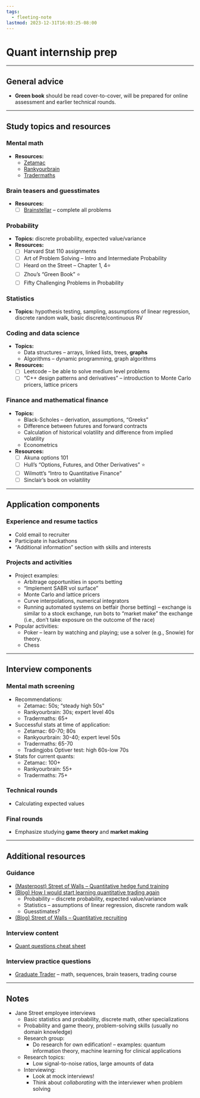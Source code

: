 ```yaml
---
tags:
  - fleeting-note
lastmod: 2023-12-31T16:03:25-08:00
---
```

# Quant internship prep
---
## General advice

- **Green book** should be read cover-to-cover, will be prepared for online assessment and earlier technical rounds.

---
## Study topics and resources

### Mental math
- **Resources:**
	- [Zetamac](https://arithmetic.zetamac.com/)
	- [Rankyourbrain](https://rankyourbrain.com/)
	- [Tradermaths](https://www.tradermaths.com/)
### Brain teasers and guesstimates
- **Resources:**
	- [ ] [Brainstellar](https://brainstellar.com/) – complete all problems
### Probability
- **Topics:** discrete probability, expected value/variance
- **Resources:**
	- [ ] Harvard Stat 110 assignments
	- [ ] Art of Problem Solving – Intro and Intermediate Probability
	- [ ] Heard on the Street – Chapter 1, 4⭐
	- [ ] Zhou’s “Green Book” ⭐
	- [ ] Fifty Challenging Problems in Probability

### Statistics
- **Topics:** hypothesis testing, sampling, assumptions of linear regression, discrete random walk, basic discrete/continuous RV
### Coding and data science
- **Topics:**
	- Data structures – arrays, linked lists, trees, **graphs**
	- Algorithms – dynamic programming, graph algorithms
- **Resources:**
	- [ ] Leetcode – be able to solve medium level problems
	- [ ] “C++ design patterns and derivatives” – introduction to Monte Carlo pricers, lattice pricers
### Finance and mathematical finance
- **Topics:** 
	- Black-Scholes – derivation, assumptions, “Greeks”
	- Difference between futures and forward contracts
	- Calculation of historical volatility and difference from implied volatility
	- Econometrics
- **Resources:**
	- [ ] Akuna options 101
	- [ ] Hull’s “Options, Futures, and Other Derivatives” ⭐
	- [ ] Wilmott’s “Intro to Quantitative Finance”
	- [ ] Sinclair’s book on volaitility

---
## Application components

### Experience and resume tactics
- Cold email to recruiter
- Participate in hackathons
- “Additional information” section with skills and interests

### Projects and activities

- Project examples:
	- Arbitrage opportunities in sports betting
	- “Implement SABR vol surface”
	- Monte Carlo and lattice pricers
	- Curve interpolations, numerical integrators
	- Running automated systems on betfair (horse betting) – exchange is similar to a stock exchange, run bots to “market make” the exchange (i.e., don’t take exposure on the outcome of the race)
- Popular activities:
	- Poker – learn by watching and playing; use a solver (e.g., Snowie) for theory.
	- Chess

---
## Interview components
### Mental math screening

- Recommendations:
	- Zetamac: 50s; “steady high 50s”
	- Rankyourbrain: 30s; expert level 40s
	- Tradermaths: 65+
- Successful stats at time of application:
	- Zetamac: 60-70; 80s
	- Rankyourbrain: 30-40; expert level 50s
	- Tradermaths: 65-70
	- Tradingjobs Optiver test: high 60s-low 70s
- Stats for current quants:
	- Zetamac: 100+
	- Rankyourbrain: 55+
	- Tradermaths: 75+
### Technical rounds
- Calculating expected values
### Final rounds
- Emphasize studying **game theory** and **market making**

---
## Additional resources

### Guidance

- [(Masterpost) Street of Walls – Quantitative hedge fund training](https://www.streetofwalls.com/finance-training-courses/#quantitative-hedge-fund-training)
- [(Blog) How I would start learning quantitative trading again](https://medium.com/@ammar--ansari/how-i-would-start-learning-quantitative-trading-again-53d86492c785)
	- Probability – discrete probability, expected value/variance
	- Statistics – assumptions of linear regression, discrete random walk
	- Guesstimates?
- [(Blog) Street of Walls – Quantitative recruiting](https://www.streetofwalls.com/finance-training-courses/quantitative-hedge-fund-training/quant-recruiting/)

### Interview content

- [Quant questions cheat sheet](https://www.quantquestions.com/cheatsheets/)

### Interview practice questions

- [Graduate Trader](https://graduatetrader.com/) – math, sequences, brain teasers, trading course

---
## Notes

- Jane Street employee interviews
	- Basic statistics and probability, discrete math, other specializations
	- Probability and game theory, problem-solving skills (usually no domain knowledge)
	- Research group:
		- Do research for own edification! – examples: quantum information theory, machine learning for clinical applications
	- Research topics:
		- Low signal-to-noise ratios, large amounts of data
	- Interviewing:
		- Look at mock interviews!
		- Think about *collaborating* with the interviewer when problem solving